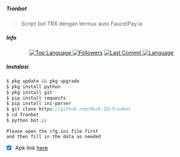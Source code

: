 ##### Tronbot
> Script bot TRX dengan termux auto FaucetPay.io
##### Info
<p align="center">
 <a href="https://github.com/Musk-ID">
    <img alt="Top Language" src="https://img.shields.io/github/languages/top/Musk-ID/Tronbot.svg"/>
  </a>
<a href="https://github.com/Musk-ID/followers">
  <img title="Followers" src="https://img.shields.io/github/followers/Musk-ID?label=Followers&color=blue&style=flat-square"></a>
<a href="https://github.com/Musk-ID/Anime-Tracker/stargazers/">
<a href="https://github.com/Musk-ID">
  <img alt="Last Commit" src="https://img.shields.io/github/last-commit/Musk-ID/Tronbot.svg"/>
</a>
<a href="https://github.com/Musk-ID">
  <img alt="Language" src="https://img.shields.io/github/languages/count/Musk-ID/Tronbot.svg"/>
</a>
</div>
</p>

##### Instalasi
```js
$ pkg update && pkg upgrade
$ pkg install python
$ pkg install git
$ pip install requests
$ pip install ini-parser
$ git clone https://github.com/Musk-ID/Tronbot
$ cd Tronbot
$ python bot.py
```
```
Please open the cfg.ini file first
and then fill in the data as needed
```
- [X] Apk link [here](https://play.google.com/store/apps/details?id=com.earncrypto.litecoin)


